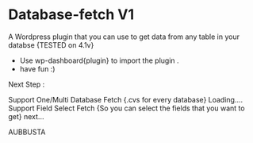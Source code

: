 Database-fetch V1
==============
A Wordpress plugin that you can use to get data from any table in your databse {TESTED on 4.1v}

- Use wp-dashboard{plugin} to import the plugin .
- have fun :)


Next Step :

Support One/Multi Database Fetch {.cvs for every database} Loading....
Support Field Select Fetch {So you can select the fields that you want to get} next...


AUBBUSTA
